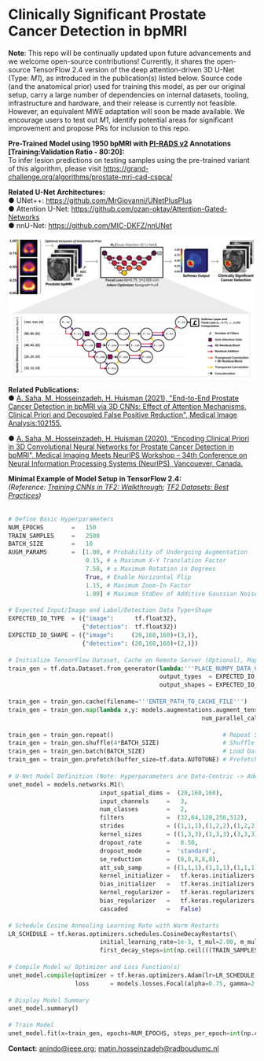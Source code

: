 # Clinically Significant Prostate Cancer Detection in bpMRI

**Note**: This repo will be continually updated upon future advancements and we welcome open-source contributions! Currently, it shares the open-source TensorFlow 2.4 version of the deep attention-driven 3D U-Net (Type: *M1*), as introduced in the publication(s) listed below. Source code (and the anatomical prior) used for training this model, as per our original setup, carry a large number of dependencies on internal datasets, tooling, infrastructure and hardware, and their release is currently not feasible. However, an equivalent MWE adaptation will soon be made available. We encourage users to test out *M1*, identify potential areas for significant improvement and propose PRs for inclusion to this repo.

**Pre-Trained Model using 1950 bpMRI with [PI-RADS v2](https://www.sciencedirect.com/science/article/pii/S0302283815008489?via%3Dihub) Annotations [Training:Validation Ratio - 80:20]:**  
To infer lesion predictions on testing samples using the pre-trained variant of this algorithm, please visit https://grand-challenge.org/algorithms/prostate-mri-cad-cspca/

**Related U-Net Architectures:**  
  ● UNet++: https://github.com/MrGiovanni/UNetPlusPlus  
  ● Attention U-Net: https://github.com/ozan-oktay/Attention-Gated-Networks  
  ● nnU-Net: https://github.com/MIC-DKFZ/nnUNet  

<kbd>![schematic](docs/image-1.png)</kbd>

**Related Publications:**  
● [A. Saha, M. Hosseinzadeh, H. Huisman (2021), "End-to-End Prostate Cancer Detection in bpMRI via 3D CNNs: Effect of Attention Mechanisms, Clinical Priori and Decoupled False
  Positive Reduction", Medical Image Analysis:102155.](https://doi.org/10.1016/j.media.2021.102155)

● [A. Saha, M. Hosseinzadeh, H. Huisman (2020), "Encoding Clinical Priori in 3D Convolutional Neural Networks for Prostate Cancer Detection in bpMRI", Medical Imaging Meets
  NeurIPS Workshop – 34th Conference on Neural Information Processing Systems (NeurIPS), Vancouever, Canada.](https://arxiv.org/abs/2011.00263)

**Minimal Example of Model Setup in TensorFlow 2.4:**  
*(Reference: [Training CNNs in TF2: Walkthrough](https://www.tensorflow.org/tutorials/images/segmentation); [TF2 Datasets: Best Practices](https://www.tensorflow.org/guide/data_performance))*
```python

# Define Basic Hyperparameters
NUM_EPOCHS        =   150
TRAIN_SAMPLES     =   2500
BATCH_SIZE        =   10
AUGM_PARAMS       =  [1.00, # Probability of Undergoing Augmentation
                      0.15, # ± Maximum X-Y Translation Factor
                      7.50, # ± Maximum Rotation in Degrees
                      True, # Enable Horizontal Flip
                      1.15, # Maximum Zoom-In Factor
                      1.00] # Maximum StdDev of Additive Gaussian Noise
                      
# Expected Input/Image and Label/Detection Data Type+Shape
EXPECTED_IO_TYPE  = ({"image":      tf.float32}, 
                     {"detection":  tf.float32})
EXPECTED_IO_SHAPE = ({"image":     (20,160,160)+(3,)}, 
                     {"detection": (20,160,160)+(2,)})

# Initialize TensorFlow Dataset, Cache on Remote Server (Optional), Map Parallelized Data Augmentation
train_gen = tf.data.Dataset.from_generator(lambda:'''PLACE_NUMPY_DATA_GENERATOR''', 
                                           output_types  = EXPECTED_IO_TYPE, 
                                           output_shapes = EXPECTED_IO_SHAPE)
                                           
train_gen = train_gen.cache(filename='''ENTER_PATH_TO_CACHE_FILE''')     
train_gen = train_gen.map(lambda x,y: models.augmentations.augment_tensors(x,y,AUGM_PARAMS,False,True), 
                                                       num_parallel_calls=multiprocessing.cpu_count())
                                                                               
train_gen = train_gen.repeat()                               # Repeat Samples Upon Exhaustion
train_gen = train_gen.shuffle(4*BATCH_SIZE)                  # Shuffle Samples with Buffer Size of Batch Size
train_gen = train_gen.batch(BATCH_SIZE)                      # Load Data in Batches
train_gen = train_gen.prefetch(buffer_size=tf.data.AUTOTUNE) # Prefetch Data via CPU while GPU is Training

# U-Net Model Definition (Note: Hyperparameters are Data-Centric -> Adequate Tuning for Optimal Performance)
unet_model = models.networks.M1(\
                          input_spatial_dims =  (20,160,160),            
                          input_channels     =   3,
                          num_classes        =   2,                       
                          filters            =  (32,64,128,256,512),   
                          strides            = ((1,1,1),(1,2,2),(1,2,2),(2,2,2),(1,2,2)),  
                          kernel_sizes       = ((1,3,3),(1,3,3),(3,3,3),(3,3,3),(3,3,3)),  
                          dropout_rate       =   0.50,       
                          dropout_mode       =  'standard',
                          se_reduction       =  (8,8,8,8,8),
                          att_sub_samp       = ((1,1,1),(1,1,1),(1,1,1)),
                          kernel_initializer =   tf.keras.initializers.Orthogonal(gain=1.0), 
                          bias_initializer   =   tf.keras.initializers.TruncatedNormal(mean=0, stddev=1e-3),
                          kernel_regularizer =   tf.keras.regularizers.l2(1e-4),
                          bias_regularizer   =   tf.keras.regularizers.l2(1e-4),     
                          cascaded           =   False)  

# Schedule Cosine Annealing Learning Rate with Warm Restarts
LR_SCHEDULE = tf.keras.optimizers.schedules.CosineDecayRestarts(\
                          initial_learning_rate=1e-3, t_mul=2.00, m_mul=1.00, alpha=1e-3,
                          first_decay_steps=int(np.ceil(((TRAIN_SAMPLES)/BATCH_SIZE)))*10)
                                                  
# Compile Model w/ Optimizer and Loss Function(s)
unet_model.compile(optimizer = tf.keras.optimizers.Adam(lr=LR_SCHEDULE, amsgrad=True), 
                   loss      = models.losses.Focal(alpha=0.75, gamma=2.00).loss)

# Display Model Summary
unet_model.summary()

# Train Model
unet_model.fit(x=train_gen, epochs=NUM_EPOCHS, steps_per_epoch=int(np.ceil(((TRAIN_SAMPLES)/BATCH_SIZE))))
```
  
**Contact:** anindo@ieee.org; matin.hosseinzadeh@radboudumc.nl 



